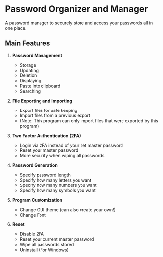 # Password Organizer and Manager
A password manager to securely store and access your passwords all in one place.

## Main Features

1. **Password Management**
    - Storage
    - Updating
    - Deletion
    - Displaying
    - Paste into clipboard
    - Searching

2. **File Exporting and Importing**
    - Export files for safe keeping
    - Import files from a previous export
    - (Note: This program can only import files that were exported by this program)

3. **Two Factor Authentication (2FA)**
    - Login via 2FA instead of your set master password
    - Reset your master password
    - More security when wiping all passwords

4. **Password Generation**
    - Specify password length
    - Specify how many letters you want
    - Specify how many numbers you want
    - Specify how many symbols you want

5. **Program Customization**
    - Change GUI theme (can also create your own!)
    - Change Font

6. **Reset**
    - Disable 2FA
    - Reset your current master password
    - Wipe all passwords stored
    - Uninstall (For Windows)

